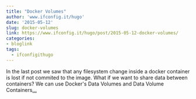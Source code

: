 ```yaml
---
title: "Docker Volumes"
author: 'www.ifconfig.it/hugo'
date: '2015-05-12'
slug: docker-volumes
link: https://www.ifconfig.it/hugo/post/2015-05-12-docker-volumes/
categories:
- bloglink
tags:
  - ifconfigithugo
---
```


In the last post we saw that any filesystem change inside a docker container is lost if not commited to the image. What if we want to share data between containers? We can use Docker's Data Volumes and Data Volume Containers[... <i class="fas fa-external-link-alt"></i>](https://www.ifconfig.it/hugo/post/2015-05-12-docker-volumes/)

